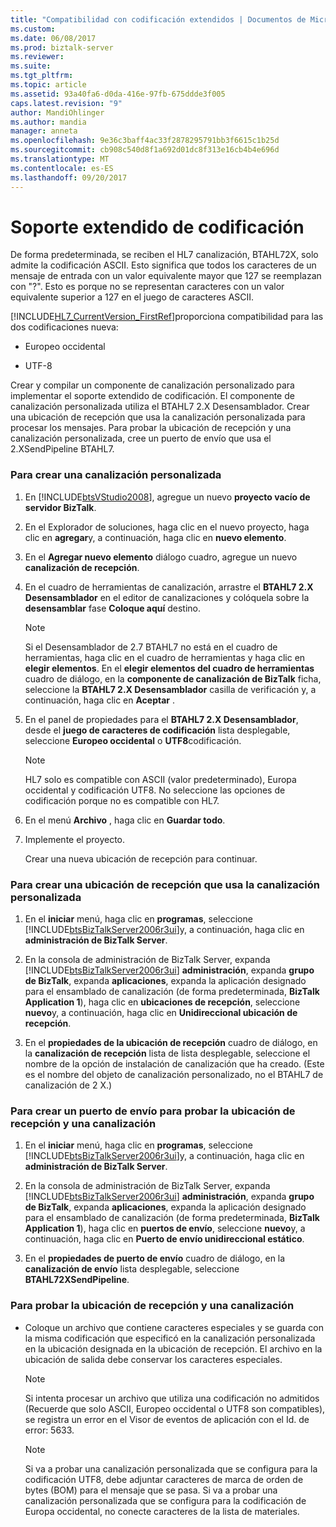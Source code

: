 ```yaml
---
title: "Compatibilidad con codificación extendidos | Documentos de Microsoft"
ms.custom: 
ms.date: 06/08/2017
ms.prod: biztalk-server
ms.reviewer: 
ms.suite: 
ms.tgt_pltfrm: 
ms.topic: article
ms.assetid: 93a40fa6-d0da-416e-97fb-675ddde3f005
caps.latest.revision: "9"
author: MandiOhlinger
ms.author: mandia
manager: anneta
ms.openlocfilehash: 9e36c3baff4ac33f2878295791bb3f6615c1b25d
ms.sourcegitcommit: cb908c540d8f1a692d01dc8f313e16cb4b4e696d
ms.translationtype: MT
ms.contentlocale: es-ES
ms.lasthandoff: 09/20/2017
---
```

# <a name="extended-encoding-support"></a>Soporte extendido de codificación
De forma predeterminada, se reciben el HL7 canalización, BTAHL72X, solo admite la codificación ASCII. Esto significa que todos los caracteres de un mensaje de entrada con un valor equivalente mayor que 127 se reemplazan con "?". Esto es porque no se representan caracteres con un valor equivalente superior a 127 en el juego de caracteres ASCII.  
  
 [!INCLUDE[HL7_CurrentVersion_FirstRef](../../includes/hl7-currentversion-firstref-md.md)]proporciona compatibilidad para las dos codificaciones nueva:  
  
-   Europeo occidental  
  
-   UTF-8  
  
 Crear y compilar un componente de canalización personalizado para implementar el soporte extendido de codificación. El componente de canalización personalizada utiliza el BTAHL7 2.X Desensamblador. Crear una ubicación de recepción que usa la canalización personalizada para procesar los mensajes. Para probar la ubicación de recepción y una canalización personalizada, cree un puerto de envío que usa el 2.XSendPipeline BTAHL7.  
  
### <a name="to-create-a-custom-pipeline"></a>Para crear una canalización personalizada  
  
1.  En [!INCLUDE[btsVStudio2008](../../includes/btsvstudio2008-md.md)], agregue un nuevo **proyecto vacío de servidor BizTalk**.  
  
2.  En el Explorador de soluciones, haga clic en el nuevo proyecto, haga clic en **agregar**y, a continuación, haga clic en **nuevo elemento**.  
  
3.  En el **Agregar nuevo elemento** diálogo cuadro, agregue un nuevo **canalización de recepción**.  
  
4.  En el cuadro de herramientas de canalización, arrastre el **BTAHL7 2.X Desensamblador** en el editor de canalizaciones y colóquela sobre la **desensamblar** fase **Coloque aquí** destino.  
  
    > [!NOTE]
    >  Si el Desensamblador de 2.7 BTAHL7 no está en el cuadro de herramientas, haga clic en el cuadro de herramientas y haga clic en **elegir elementos**. En el **elegir elementos del cuadro de herramientas** cuadro de diálogo, en la **componente de canalización de BizTalk** ficha, seleccione la **BTAHL7 2.X Desensamblador** casilla de verificación y, a continuación, haga clic en **Aceptar** .  
  
5.  En el panel de propiedades para el **BTAHL7 2.X Desensamblador**, desde el **juego de caracteres de codificación** lista desplegable, seleccione **Europeo occidental** o **UTF8**codificación.  
  
    > [!NOTE]
    >  HL7 solo es compatible con ASCII (valor predeterminado), Europa occidental y codificación UTF8. No seleccione las opciones de codificación porque no es compatible con HL7.  
  
6.  En el menú **Archivo** , haga clic en **Guardar todo**.  
  
7.  Implemente el proyecto.  
  
     Crear una nueva ubicación de recepción para continuar.  
  
### <a name="to-create-a-receive-location-that-uses-the-custom-pipeline"></a>Para crear una ubicación de recepción que usa la canalización personalizada  
  
1.  En el **iniciar** menú, haga clic en **programas**, seleccione [!INCLUDE[btsBizTalkServer2006r3ui](../../includes/btsbiztalkserver2006r3ui-md.md)]y, a continuación, haga clic en **administración de BizTalk Server**.  
  
2.  En la consola de administración de BizTalk Server, expanda [!INCLUDE[btsBizTalkServer2006r3ui](../../includes/btsbiztalkserver2006r3ui-md.md)] **administración**, expanda **grupo de BizTalk**, expanda **aplicaciones**, expanda la aplicación designado para el ensamblado de canalización (de forma predeterminada, **BizTalk Application 1**), haga clic en **ubicaciones de recepción**, seleccione **nuevo**y, a continuación, haga clic en **Unidireccional ubicación de recepción**.  
  
3.  En el **propiedades de la ubicación de recepción** cuadro de diálogo, en la **canalización de recepción** lista de lista desplegable, seleccione el nombre de la opción de instalación de canalización que ha creado. (Este es el nombre del objeto de canalización personalizado, no el BTAHL7 de canalización de 2 X.)  
  
### <a name="to-create-a-send-port-to-test-the-receive-location-and-pipeline"></a>Para crear un puerto de envío para probar la ubicación de recepción y una canalización  
  
1.  En el **iniciar** menú, haga clic en **programas**, seleccione [!INCLUDE[btsBizTalkServer2006r3ui](../../includes/btsbiztalkserver2006r3ui-md.md)]y, a continuación, haga clic en **administración de BizTalk Server**.  
  
2.  En la consola de administración de BizTalk Server, expanda [!INCLUDE[btsBizTalkServer2006r3ui](../../includes/btsbiztalkserver2006r3ui-md.md)] **administración**, expanda **grupo de BizTalk**, expanda **aplicaciones**, expanda la aplicación designado para el ensamblado de canalización (de forma predeterminada, **BizTalk Application 1**), haga clic en **puertos de envío**, seleccione **nuevo**y, a continuación, haga clic en **Puerto de envío unidireccional estático**.  
  
3.  En el **propiedades de puerto de envío** cuadro de diálogo, en la **canalización de envío** lista desplegable, seleccione **BTAHL72XSendPipeline**.  
  
### <a name="to-test-the-receive-location-and-pipeline"></a>Para probar la ubicación de recepción y una canalización  
  
-   Coloque un archivo que contiene caracteres especiales y se guarda con la misma codificación que especificó en la canalización personalizada en la ubicación designada en la ubicación de recepción. El archivo en la ubicación de salida debe conservar los caracteres especiales.  
  
    > [!NOTE]
    >  Si intenta procesar un archivo que utiliza una codificación no admitidos (Recuerde que solo ASCII, Europeo occidental o UTF8 son compatibles), se registra un error en el Visor de eventos de aplicación con el Id. de error: 5633.  
  
    > [!NOTE]
    >  Si va a probar una canalización personalizada que se configura para la codificación UTF8, debe adjuntar caracteres de marca de orden de bytes (BOM) para el mensaje que se pasa. Si va a probar una canalización personalizada que se configura para la codificación de Europa occidental, no conecte caracteres de la lista de materiales.